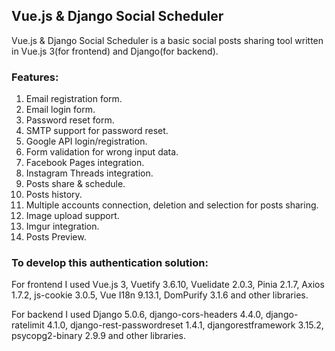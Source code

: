 ## Vue.js & Django Social Scheduler

Vue.js & Django Social Scheduler is a basic social posts sharing tool written in Vue.js 3(for frontend) and Django(for backend).

### Features:
1. Email registration form.
2. Email login form.
3. Password reset form.
4. SMTP support for password reset.
5. Google API login/registration.
6. Form validation for wrong input data.
7. Facebook Pages integration.
8. Instagram Threads integration.
9. Posts share & schedule.
10. Posts history.
11. Multiple accounts connection, deletion and selection for posts sharing.
12. Image upload support.
13. Imgur integration.
14. Posts Preview.

### To develop this authentication solution:

For frontend I used Vue.js 3, Vuetify 3.6.10, Vuelidate 2.0.3, Pinia 2.1.7, Axios 1.7.2, js-cookie 3.0.5, Vue I18n 9.13.1, DomPurify 3.1.6 and other libraries.

For backend I used Django 5.0.6, django-cors-headers 4.4.0, django-ratelimit 4.1.0, django-rest-passwordreset 1.4.1, djangorestframework  3.15.2, psycopg2-binary  2.9.9 and other libraries.